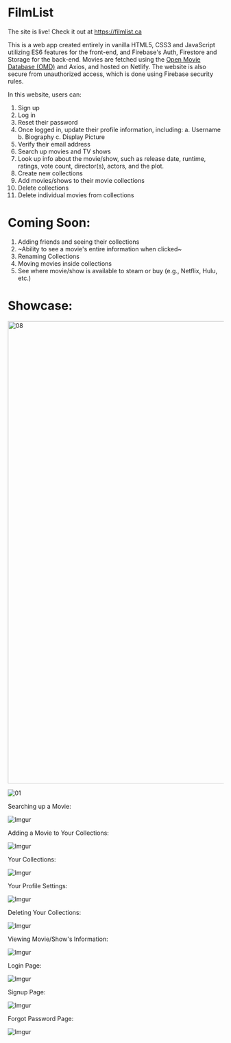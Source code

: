 
# FilmList

The site is live! Check it out at https://filmlist.ca

This is a web app created entirely in vanilla HTML5, CSS3 and JavaScript utilizing ES6 features for the front-end, and Firebase's Auth, Firestore and Storage for the back-end. Movies are fetched using the [Open Movie Database (OMD)](https://www.omdbapi.com/) and Axios, and hosted on Netlify. The website is also secure from unauthorized access, which is done using Firebase security rules.

In this website, users can:
1. Sign up
2. Log in
3. Reset their password
4. Once logged in, update their profile information, including:
	a. Username
	b. Biography
	c. Display Picture
5. Verify their email address
6. Search up movies and TV shows
7. Look up info about the movie/show, such as release date, runtime, ratings, vote count, director(s), actors, and the plot.
9. Create new collections
10. Add movies/shows to their movie collections
11. Delete collections
12. Delete individual movies from collections 

# Coming Soon:
1. Adding friends and seeing their collections
2. ~Ability to see a movie's entire information when clicked~
3. Renaming Collections
4. Moving movies inside collections
5. See where movie/show is available to steam or buy (e.g., Netflix, Hulu, etc.)

# Showcase:

<img width="1080" alt="08" src="https://user-images.githubusercontent.com/36313876/179436372-b9c3bb4c-7a93-407a-8ea4-ad5ad2addfc0.png">

![01](https://user-images.githubusercontent.com/36313876/179436428-69cae4f0-201d-4714-a406-68b8b1081903.png)

Searching up a Movie:

![Imgur](https://imgur.com/Esi0y4a.png)

Adding a Movie to Your Collections:

![Imgur](https://imgur.com/A4ZcfKz.png)

Your Collections:

![Imgur](https://imgur.com/Z4G6i1T.png)

Your Profile Settings:

![Imgur](https://imgur.com/rngSrlZ.png)

Deleting Your Collections:

![Imgur](https://imgur.com/rsA6OjT.png)

Viewing Movie/Show's Information:

![Imgur](https://imgur.com/SxWLNIO.png)

Login Page:

![Imgur](https://imgur.com/R0Ytz2N.png)

Signup Page:

![Imgur](https://imgur.com/QFCCPX2.png)

Forgot Password Page:

![Imgur](https://imgur.com/e2ZOWb6.png)
